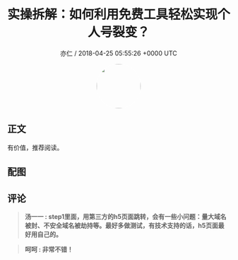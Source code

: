 <h1 align="center">实操拆解：如何利用免费工具轻松实现个人号裂变？</h1>
<p align="center">
    <a>亦仁 / 2018-04-25 05:55:26 &#43;0000 UTC</a>
</p>

<div align="center">
    <img src="https://images.zsxq.com/Fn3NQqCN8nuGF86yZPXSbEsl0mb3?e=1590940799&amp;token=kIxbL07-8jAj8w1n4s9zv64FuZZNEATmlU_Vm6zD:pfbNc8W3hS0oYG_hyXXh_rHMHuc=" width="100" height="100" style="border:1px solid;border-radius:50%; color:#ffffff"/>
</div>

## 正文

<div>
  

有价值，推荐阅读。


</div>

## 配图
<div class="image" align="center">

</div>

## 评论

<div align="left">
<div>

<blockquote >
<span> <strong>汤一一 : step1里面，用第三方的h5页面跳转，会有一些小问题：量大域名被封、不安全域名被劫持等。最好多做测试，有技术支持的话，h5页面最好用自己的。 </strong></span>
</blockquote>

<blockquote >
<span> <strong>呵呵 : 非常不错！ </strong></span>
</blockquote>

</div>
</div>